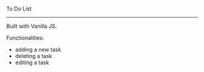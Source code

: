 To Do List

---

Built with Vanilla JS.

Functionalities:

- adding a new task
- deleting a task
- editing a task

